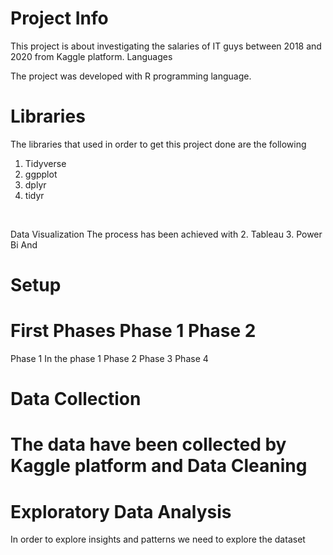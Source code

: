 Project Info
=
<p> This project is about investigating the salaries of IT guys between 2018 and 2020 from Kaggle platform.
Languages <p>

The project was developed with R programming language.
<br>

Libraries
=
The libraries that used in order to get this project done are the following 
1. Tidyverse
2. ggpplot
3. dplyr
4. tidyr
<br>

Data Visualization
The process has been achieved with 
2.  Tableau
3. Power Bi
And

Setup
=
First
Phases
Phase 1 
Phase 2 
=
Phase 1 In the phase 1 
Phase 2 
Phase 3 
Phase 4 

Data Collection
= 
The data have been collected by Kaggle platform and 
Data Cleaning
=

Exploratory Data Analysis 
=
In order to explore insights and patterns we need to explore the dataset
